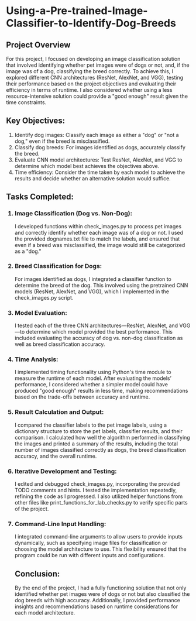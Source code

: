 <h1>Using-a-Pre-trained-Image-Classifier-to-Identify-Dog-Breeds</h1>

<h2>Project Overview</h2>
For this project, I focused on developing an image classification solution that involved identifying whether pet images were of dogs or not, and, if the image was of a dog, classifying the breed correctly. To achieve this, I explored different CNN architectures (ResNet, AlexNet, and VGG), testing their performance based on the project objectives and evaluating their efficiency in terms of runtime. I also considered whether using a less resource-intensive solution could provide a "good enough" result given the time constraints.

<h2>Key Objectives:</h2>
<ol>
<li>Identify dog images: Classify each image as either a "dog" or "not a dog," even if the breed is misclassified.</li>
<li>Classify dog breeds: For images identified as dogs, accurately classify the breed.</li>
<li>Evaluate CNN model architectures: Test ResNet, AlexNet, and VGG to determine which model best achieves the objectives above.</li>
<li>Time efficiency: Consider the time taken by each model to achieve the results and decide whether an alternative solution would suffice.</li>
</ol>
<h2>Tasks Completed:</h2>
<ol>
<h3><li>Image Classification (Dog vs. Non-Dog):</li></h3>
I developed functions within check_images.py to process pet images and correctly identify whether each image was of a dog or not. I used the provided dognames.txt file to match the labels, and ensured that even if a breed was misclassified, the image would still be categorized as a "dog."

<h3><li>Breed Classification for Dogs:</li></h3>
For images identified as dogs, I integrated a classifier function to determine the breed of the dog. This involved using the pretrained CNN models (ResNet, AlexNet, and VGG), which I implemented in the check_images.py script.

<h3><li>Model Evaluation:</li></h3>
I tested each of the three CNN architectures—ResNet, AlexNet, and VGG—to determine which model provided the best performance. This included evaluating the accuracy of dog vs. non-dog classification as well as breed classification accuracy.

<h3><li>Time Analysis:</li></h3>
I implemented timing functionality using Python's time module to measure the runtime of each model. After evaluating the models’ performance, I considered whether a simpler model could have produced "good enough" results in less time, making recommendations based on the trade-offs between accuracy and runtime.

<h3><li>Result Calculation and Output:</li></h3>
I compared the classifier labels to the pet image labels, using a dictionary structure to store the pet labels, classifier results, and their comparison. I calculated how well the algorithm performed in classifying the images and printed a summary of the results, including the total number of images classified correctly as dogs, the breed classification accuracy, and the overall runtime.

<h3><li>Iterative Development and Testing:</li></h3>
I edited and debugged check_images.py, incorporating the provided TODO comments and hints. I tested the implementation repeatedly, refining the code as I progressed. I also utilized helper functions from other files like print_functions_for_lab_checks.py to verify specific parts of the project.

<h3><li>Command-Line Input Handling:</li></h3>
I integrated command-line arguments to allow users to provide inputs dynamically, such as specifying image files for classification or choosing the model architecture to use. This flexibility ensured that the program could be run with different inputs and configurations.
<br />

<h2>Conclusion:</h2>

By the end of the project, I had a fully functioning solution that not only identified whether pet images were of dogs or not but also classified the dog breeds with high accuracy. Additionally, I provided performance insights and recommendations based on runtime considerations for each model architecture.
</ol>
